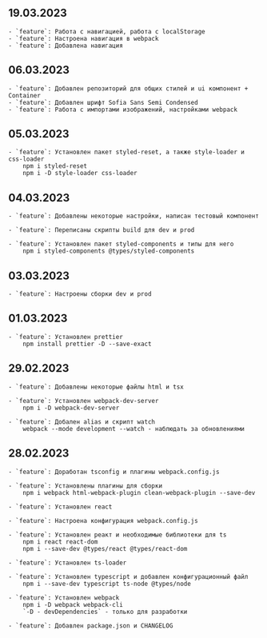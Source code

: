 ## 19.03.2023

    - `feature`: Работа с навигацией, работа с localStorage
    - `feature`: Настроена навигация в webpack
    - `feature`: Добавлена навигация

## 06.03.2023

    - `feature`: Добавлен репозиторий для общих стилей и ui компонент + Container
    - `feature`: Добавлен шрифт Sofia Sans Semi Condensed
    - `feature`: Работа с импортами изображений, настройками webpack

## 05.03.2023

    - `feature`: Установлен пакет styled-reset, а также style-loader и css-loader
        npm i styled-reset
        npm i -D style-loader css-loader

## 04.03.2023

    - `feature`: Добавлены некоторые настройки, написан тестовый компонент

    - `feature`: Переписаны скрипты build для dev и prod

    - `feature`: Установлен пакет styled-components и типы для него
        npm i styled-components @types/styled-components

## 03.03.2023

    - `feature`: Настроены сборки dev и prod

## 01.03.2023

    - `feature`: Установлен prettier
        npm install prettier -D --save-exact

## 29.02.2023

    - `feature`: Добавлены некоторые файлы html и tsx

    - `feature`: Установлен webpack-dev-server
        npm i -D webpack-dev-server

    - `feature`: Добален alias и скрипт watch
        webpack --mode development --watch - наблюдать за обновлениями

## 28.02.2023

    - `feature`: Доработан tsconfig и плагины webpack.config.js

    - `feature`: Установлены плагины для сборки
        npm i webpack html-webpack-plugin clean-webpack-plugin --save-dev

    - `feature`: Установлен react

    - `feature`: Настроена конфигурация webpack.config.js

    - `feature`: Установлен реакт и необходимые библиотеки для ts
        npm i react react-dom
        npm i --save-dev @types/react @types/react-dom

    - `feature`: Установлен ts-loader

    - `feature`: Установлен typescript и добавлен конфигурационный файл
        npm i --save-dev typescript ts-node @types/node

    - `feature`: Установлен webpack
        npm i -D webpack webpack-cli
        `-D - devDependencies` - только для разработки

    - `feature`: Добавлен package.json и CHANGELOG
